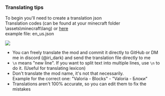 ### Translating tips
To begin you'll need to create a translation json  
Translation codes (can be found at your minecraft folder \assets\minecraft\lang) or [here](https://minecraft.fandom.com/wiki/Language)     
example file: en_us.json

![](https://cdn.discordapp.com/attachments/838693800683372564/1039482418408726608/Untitled_11-07-2022_11-21-33.png)

- You can freely translate the mod and commit it directly to GitHub or DM me in discord (@iri_dark)
and send the translation file directly to me
- `\n` means "new line". If you want to split text into multiple lines, use `\n` to do it. (Useful for translating lexicon)
- Don't translate the mod name, it's not that necessarily.  
Example for the correct one: "Valoria - Blocks" - "Valoria - Блоки"
- Translations aren't 100% accurate, so you can edit them to fix the mistakes